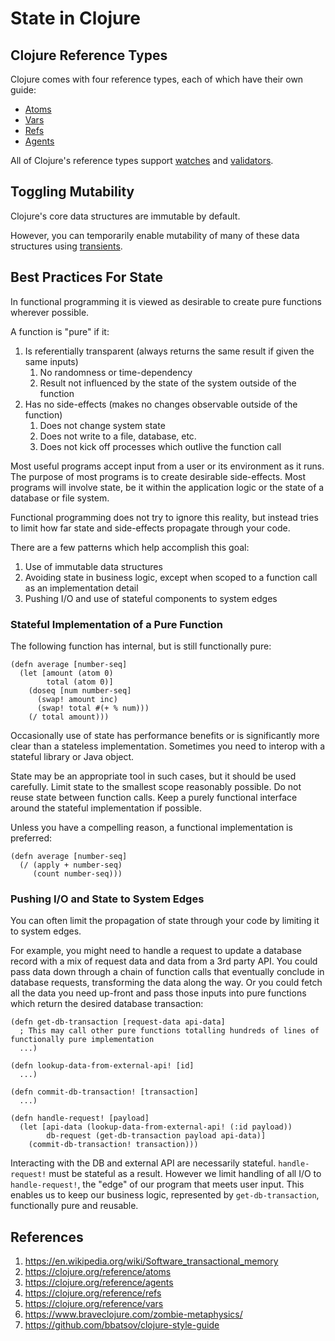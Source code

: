 # State in Clojure

## Clojure Reference Types

Clojure comes with four reference types, each of which have their own guide:
* [Atoms](atoms.md)
* [Vars](vars.md)
* [Refs](refs.md)
* [Agents](agents.md)

All of Clojure's reference types support [watches](watches.md) and [validators](validators.md).

## Toggling Mutability

Clojure's core data structures are immutable by default.

However, you can temporarily enable mutability of many of these data structures using [transients](transients.md).

## Best Practices For State

In functional programming it is viewed as desirable to create pure functions wherever possible.

A function is "pure" if it:

1. Is referentially transparent (always returns the same result if given the same inputs)
   1. No randomness or time-dependency
   1. Result not influenced by the state of the system outside of the function
1. Has no side-effects (makes no changes observable outside of the function)
   1. Does not change system state
   1. Does not write to a file, database, etc.
   1. Does not kick off processes which outlive the function call

Most useful programs accept input from a user or its environment as it runs.
The purpose of most programs is to create desirable side-effects.
Most programs will involve state, be it within the application logic or the state of a database or file system.

Functional programming does not try to ignore this reality, but instead tries to limit how far state and side-effects propagate through your code.

There are a few patterns which help accomplish this goal:
1. Use of immutable data structures
1. Avoiding state in business logic, except when scoped to a function call as an implementation detail
1. Pushing I/O and use of stateful components to system edges

### Stateful Implementation of a Pure Function

The following function has internal, but is still functionally pure:
```
(defn average [number-seq]
  (let [amount (atom 0)
        total (atom 0)]
    (doseq [num number-seq]
      (swap! amount inc)
      (swap! total #(+ % num)))
    (/ total amount)))
```

Occasionally use of state has performance benefits or is significantly more clear than a stateless implementation.
Sometimes you need to interop with a stateful library or Java object.

State may be an appropriate tool in such cases, but it should be used carefully.
Limit state to the smallest scope reasonably possible.
Do not reuse state between function calls.
Keep a purely functional interface around the stateful implementation if possible.

Unless you have a compelling reason, a functional implementation is preferred:
```
(defn average [number-seq]
  (/ (apply + number-seq)
     (count number-seq)))
```

### Pushing I/O and State to System Edges

You can often limit the propagation of state through your code by limiting it to system edges.

For example, you might need to handle a request to update a database record with a mix of request data and data from a 3rd party API.
You could pass data down through a chain of function calls that eventually conclude in database requests, transforming the data along the way.
Or you could fetch all the data you need up-front and pass those inputs into pure functions which return the desired database transaction:

```
(defn get-db-transaction [request-data api-data]
  ; This may call other pure functions totalling hundreds of lines of functionally pure implementation
  ...)

(defn lookup-data-from-external-api! [id]
  ...)

(defn commit-db-transaction! [transaction]
  ...)

(defn handle-request! [payload]
  (let [api-data (lookup-data-from-external-api! (:id payload))
        db-request (get-db-transaction payload api-data)]
    (commit-db-transaction! transaction)))
```

Interacting with the DB and external API are necessarily stateful.
`handle-request!` must be stateful as a result.
However we limit handling of all I/O to `handle-request!`, the "edge" of our program that meets user input.
This enables us to keep our business logic, represented by `get-db-transaction`, functionally pure and reusable.

## References

1. https://en.wikipedia.org/wiki/Software_transactional_memory
1. https://clojure.org/reference/atoms
1. https://clojure.org/reference/agents
1. https://clojure.org/reference/refs
1. https://clojure.org/reference/vars
1. https://www.braveclojure.com/zombie-metaphysics/
1. https://github.com/bbatsov/clojure-style-guide
